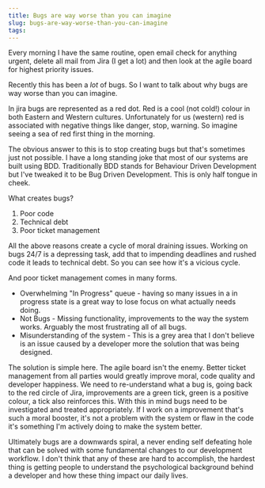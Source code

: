 ```yaml
---
title: Bugs are way worse than you can imagine
slug: bugs-are-way-worse-than-you-can-imagine
tags:
---
```

Every morning I have the same routine, open email check for anything urgent, delete all mail from Jira (I get a lot) and then look at the agile board for highest priority issues.

Recently this has been a *lot* of bugs. So I want to talk about why bugs are way worse than you can imagine.

In jira bugs are represented as a red dot. Red is a cool (not cold!) colour in both Eastern and Western cultures. Unfortunately for us (western) red is associated with negative things like danger, stop, warning. So imagine seeing a sea of red first thing in the morning.

The obvious answer to this is to stop creating bugs but that's sometimes just not possible. I have a long standing joke that most of our systems are built using BDD. Traditionally BDD stands for Behaviour Driven Development but I've tweaked it to be Bug Driven Development. This is only half tongue in cheek.

What creates bugs?

1. Poor code
2. Technical debt
3. Poor ticket management

All the above reasons create a cycle of moral draining issues. Working on bugs 24/7 is a depressing task, add that to impending deadlines and rushed code it leads to technical debt. So you can see how it's a vicious cycle.

And poor ticket management comes in many forms.

* Overwhelming "In Progress" queue - having so many issues in a in progress state is a great way to lose focus on what actually needs doing.
* Not Bugs - Missing functionality, improvements to the way the system works. Arguably the most frustrating all of all bugs.
* Misunderstanding of the system - This is a grey area that I don't believe is an issue caused by a developer more the solution that was being designed.

The solution is simple here. The agile board isn't the enemy. Better ticket management from all parties would greatly improve moral, code quality and developer happiness. We need to re-understand what a bug is, going back to the red circle of Jira, improvements are a green tick, green is a positive colour, a tick also reinforces this. With this in mind bugs need to be investigated and treated appropriately. If I work on a improvement that's such a moral booster, it's not a problem with the system or flaw in the code it's something I'm actively doing to make the system better.

Ultimately bugs are a downwards spiral, a never ending self defeating hole that can be solved with some fundamental changes to our development workflow. I don't think that any of these are hard to accomplish, the hardest thing is getting people to understand the psychological background behind a developer and how these thing impact our daily lives.

